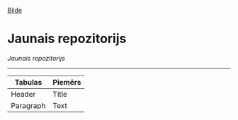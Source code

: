 [Bilde](https://www.pngegg.com/en/png-boxvc)

# Jaunais repozitorijs
*Jaunais repozitorijs*

---

 
 | Tabulas | Piemērs |
| ----------- | ----------- |
| Header | Title |
| Paragraph | Text |
